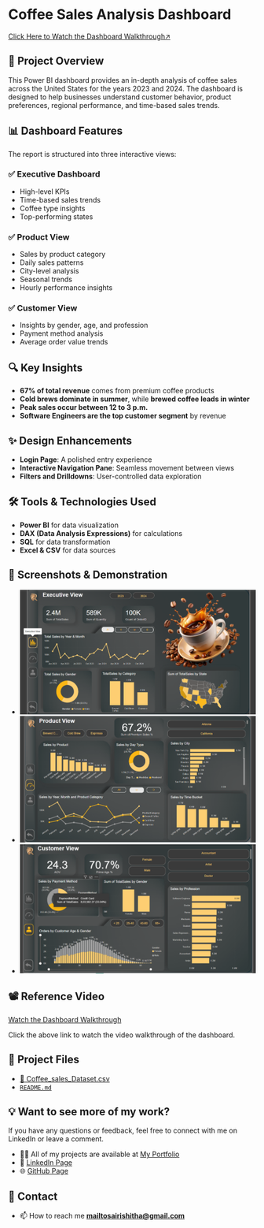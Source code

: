 # Coffee Sales Analysis Dashboard 
[Click Here to Watch the Dashboard Walkthrough↗️](https://www.linkedin.com/feed/update/urn:li:activity:7310734296049156098?utm_source=share&utm_medium=member_android&rcm=ACoAAD2Q0b8BYXeDJMbKJ6exGzSDCMJZ8DWwWmA)

## 📌 Project Overview
This Power BI dashboard provides an in-depth analysis of coffee sales across the United States for the years 2023 and 2024. The dashboard is designed to help businesses understand customer behavior, product preferences, regional performance, and time-based sales trends.

## 📊 Dashboard Features
The report is structured into three interactive views:

### ✅ Executive Dashboard
- High-level KPIs
- Time-based sales trends
- Coffee type insights
- Top-performing states

### ✅ Product View
- Sales by product category
- Daily sales patterns
- City-level analysis
- Seasonal trends
- Hourly performance insights

### ✅ Customer View
- Insights by gender, age, and profession
- Payment method analysis
- Average order value trends

## 🔍 Key Insights
- **67% of total revenue** comes from premium coffee products
- **Cold brews dominate in summer**, while **brewed coffee leads in winter**
- **Peak sales occur between 12 to 3 p.m.**
- **Software Engineers are the top customer segment** by revenue

## ✨ Design Enhancements
- **Login Page**: A polished entry experience
- **Interactive Navigation Pane**: Seamless movement between views
- **Filters and Drilldowns**: User-controlled data exploration

## 🛠️ Tools & Technologies Used
- **Power BI** for data visualization
- **DAX (Data Analysis Expressions)** for calculations
- **SQL** for data transformation
- **Excel & CSV** for data sources

## 📸 Screenshots & Demonstration
- ![Executive Dashboard](https://github.com/sairish/Coffee-Shop-Sales-Dashboard_PowerBI/blob/main/Resources/Exec%20View%20Page.png)
- ![Product View](https://github.com/sairish/Coffee-Shop-Sales-Dashboard_PowerBI/blob/main/Resources/Prod%20View%20Page.png)
- ![Customer View](https://github.com/sairish/Coffee-Shop-Sales-Dashboard_PowerBI/blob/main/Resources/Cust%20View%20Page.png)

## 📽️ Reference Video
[Watch the Dashboard Walkthrough](https://www.linkedin.com/feed/update/urn:li:activity:7310734296049156098?utm_source=share&utm_medium=member_android&rcm=ACoAAD2Q0b8BYXeDJMbKJ6exGzSDCMJZ8DWwWmA)

Click the above link to watch the video walkthrough of the dashboard.

## 📂 Project Files
- [📄 Coffee_sales_Dataset.csv](https://github.com/sairish/Coffee-Shop-Sales-Dashboard_PowerBI/blob/094afd77bb37bbee13db38b1fee18a9224cb30ee/Coffee_sales_Dataset.csv)
- [`README.md`](https://github.com/sairish/Coffee-Shop-Sales-Dashboard_PowerBI/blob/main/README.md)




## 💡 Want to see more of my work? 
If you have any questions or feedback, feel free to connect with me on LinkedIn or leave a comment.
- 👨‍💻 All of my projects are available at <a href="https://sairish.github.io/" target="_blank" rel="noopener noreferrer">My Portfolio</a>
- 🔗 <a href="https://www.linkedin.com/in/venkatasairishitha" target="_blank">LinkedIn Page</a>
- 🌐 <a href="https://github.com/sairish" target="_blank">GitHub Page</a>
## 📧 Contact 
- 📫 How to reach me **mailtosairishitha@gmail.com**

